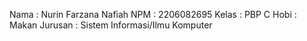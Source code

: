 Nama    : Nurin Farzana Nafiah
NPM     : 2206082695
Kelas   : PBP C
Hobi    : Makan
Jurusan : Sistem Informasi/Ilmu Komputer